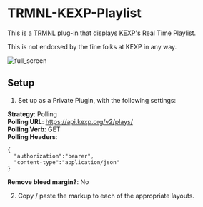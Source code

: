 # TRMNL-KEXP-Playlist

This is a [TRMNL](https://usetrmnl.com/) plug-in that displays [KEXP's](https://kexp.org) Real Time Playlist.

This is not endorsed by the fine folks at KEXP in any way. 

![full_screen](https://github.com/user-attachments/assets/9959d8a8-4451-4361-bac1-bef1f6110bc5)

## Setup

1. Set up as a Private Plugin, with the following settings:

**Strategy**: Polling\
**Polling URL**: https://api.kexp.org/v2/plays/ \
**Polling Verb**: GET\
**Polling Headers**:
```
{
  "authorization":"bearer",
  "content-type":"application/json"
}
```
**Remove bleed margin?**: No

2. Copy / paste the markup to each of the appropriate layouts.